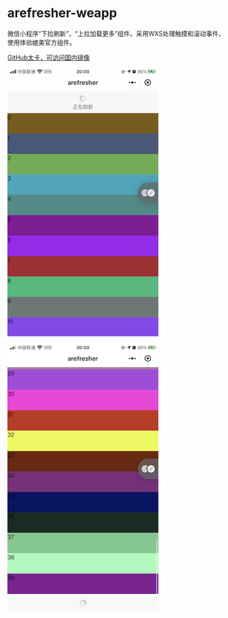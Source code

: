# arefresher-weapp
微信小程序“下拉刷新”，“上拉加载更多”组件。采用WXS处理触摸和滚动事件，使用体验媲美官方组件。

[GitHub太卡，可访问国内镜像](https://gitee.com/abram-lin/arefresher-weapp)

![](./demo0.jpeg)

![](./demo1.jpeg)